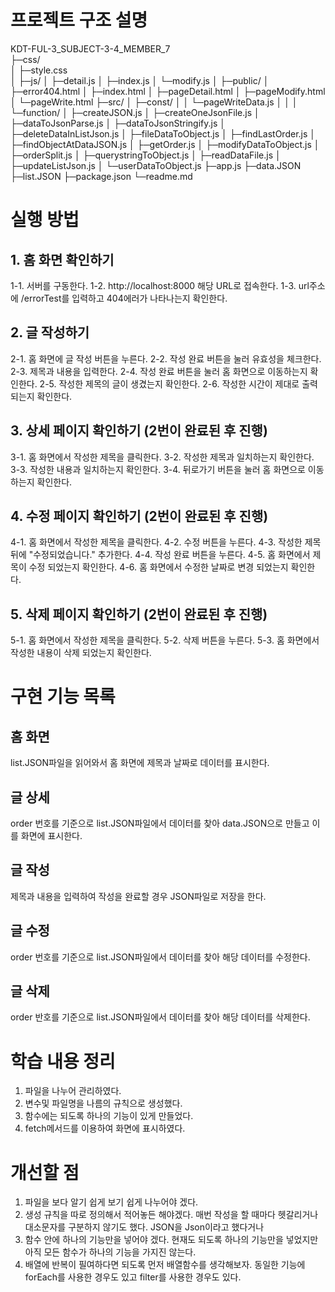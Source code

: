 # 프로젝트 구조 설명
KDT-FUL-3_SUBJECT-3-4_MEMBER_7 </br>
├─css/ </br>
│  ├─style.css </br>
│
├─js/
│  ├─detail.js
│  ├─index.js
│  └─modify.js
│
├─public/
│   ├─error404.html
│   ├─index.html
│   ├─pageDetail.html
│   ├─pageModify.html
│   └─pageWrite.html
├─src/
│  ├─const/
│  │   └─pageWriteData.js
│  │
│  └─function/
│       ├─createJSON.js
│       ├─createOneJsonFile.js
│       ├─dataToJsonParse.js
│       ├─dataToJsonStringify.js
│       ├─deleteDataInListJson.js
│       ├─fileDataToObject.js
│       ├─findLastOrder.js
│       ├─findObjectAtDataJSON.js
│       ├─getOrder.js
│       ├─modifyDataToObject.js
│       ├─orderSplit.js
│       ├─querystringToObject.js
│       ├─readDataFile.js
│       ├─updateListJson.js
│       └─userDataToObject.js
├─app.js
├─data.JSON
├─list.JSON
├─package.json
└─readme.md

# 실행 방법
## 1. 홈 화면 확인하기
1-1. 서버를 구동한다.
1-2. http://localhost:8000 해당 URL로 접속한다.
1-3. url주소에 /errorTest를 입력하고 404에러가 나타나는지 확인한다.

## 2. 글 작성하기
2-1. 홈 화면에 글 작성 버튼을 누른다.
2-2. 작성 완료 버튼을 눌러 유효성을 체크한다.
2-3. 제목과 내용을 입력한다.
2-4. 작성 완료 버튼을 눌러 홈 화면으로 이동하는지 확인한다.
2-5. 작성한 제목의 글이 생겼는지 확인한다.
2-6. 작성한 시간이 제대로 출력되는지 확인한다.

## 3. 상세 페이지 확인하기 (2번이 완료된 후 진행)
3-1. 홈 화면에서 작성한 제목을 클릭한다.
3-2. 작성한 제목과 일치하는지 확인한다.
3-3. 작성한 내용과 일치하는지 확인한다.
3-4. 뒤로가기 버튼을 눌러 홈 화면으로 이동하는지 확인한다.

## 4. 수정 페이지 확인하기 (2번이 완료된 후 진행)
4-1. 홈 화면에서 작성한 제목을 클릭한다.
4-2. 수정 버튼을 누른다.
4-3. 작성한 제목 뒤에 "수정되었습니다." 추가한다.
4-4. 작성 완료 버튼을 누른다.
4-5. 홈 화면에서 제목이 수정 되었는지 확인한다.
4-6. 홈 화면에서 수정한 날짜로 변경 되었는지 확인한다.

## 5. 삭제 페이지 확인하기 (2번이 완료된 후 진행)
5-1. 홈 화면에서 작성한 제목을 클릭한다.
5-2. 삭제 버튼을 누른다.
5-3. 홈 화면에서 작성한 내용이 삭제 되었는지 확인한다.

# 구현 기능 목록
## 홈 화면
list.JSON파일을 읽어와서 홈 화면에 제목과 날짜로 데이터를 표시한다.
## 글 상세
order 번호를 기준으로 list.JSON파일에서 데이터를 찾아 data.JSON으로 만들고 이를 화면에 표시한다.
## 글 작성
제목과 내용을 입력하여 작성을 완료할 경우 JSON파일로 저장을 한다.
## 글 수정
order 번호를 기준으로 list.JSON파일에서 데이터를 찾아 해당 데이터를 수정한다.
## 글 삭제
order 반호를 기준으로 list.JSON파일에서 데이터를 찾아 해당 데이터를 삭제한다.

# 학습 내용 정리
1. 파일을 나누어 관리하였다.
2. 변수및 파일명을 나름의 규칙으로 생성했다.
3. 함수에는 되도록 하나의 기능이 있게 만들었다.
4. fetch메서드를 이용하여 화면에 표시하였다.

# 개선할 점
1. 파일을 보다 알기 쉽게 보기 쉽게 나누어야 겠다.
2. 생성 규칙을 따로 정의해서 적어놓든 해야겠다. 매번 작성을 할 때마다 헷갈리거나 대소문자를 구분하지 않기도 했다. JSON을 Json이라고 했다거나
3. 함수 안에 하나의 기능만을 넣어야 겠다. 현재도 되도록 하나의 기능만을 넣었지만 아직 모든 함수가 하나의 기능을 가지진 않는다.
4. 배열에 반복이 필여하다면 되도록 먼저 배열함수를 생각해보자. 동일한 기능에 forEach를 사용한 경우도 있고 filter를 사용한 경우도 있다.